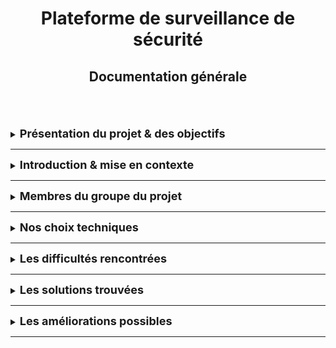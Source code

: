 <div align="center"><h1>Plateforme de surveillance de sécurité </h1></div>
<div align="center"><h2>Documentation générale</h2></div>
<br>
<br>
<br>

<details>
<summary><strong><font size="+1">Présentation du projet & des objectifs</font></strong></summary>

### _Présentation_
Qu'est-ce que la surveillance de la sécurité ?<br>
Cela consiste à inspecter le trafic réseau et l'infrastructure informatique à la recherche de signes de problèmes de sécurité. Ces signes peuvent fournir aux équipes informatiques des informations précieuses sur la posture de cybersécurité de l'organisation.<br>
  * **_Exemple_** :  
    Les équipes de sécurité peuvent remarquer des modifications inhabituelles apportées aux politiques de contrôle d'accès. Cela peut entraîner des flux de trafic inattendus entre les systèmes sur site et les applications Web non reconnues. Cela peut permettre d'alerter rapidement en cas de cyberattaque active, ce qui donne aux équipes de sécurité suffisamment de temps pour mener des efforts de correction et empêcher la perte de données.

### _Objectif principal_
Notre objectif principal est d'installer une plateforme de surveillance de sécurité.<br>
A la volonté du client, cette plateforme sera basé sur le logiciel Security Onion.<br>

### _Objectif secondaire_
Notre objectif secondaire est de mettre en place des règles de détection intrusion sur le réseau du client.

### _Les livrables_
Ce projet est livré avec trois documentations que vous trouverez ci-dessous.
<dl>
  <dt>README - Documentation Générale</dt>
  <dd>Ce document est une présentation générale de notre projet.</dd>
  <dt>INSTALL - Documentation pour les administrateurs</dt>
  <dd>Ce document est une présentation pour les administrateurs qui devront installés les machines serveurs & clientes.<br>
  Il est livré avec un FAQ.</dd>
  <dt>USER_GUIDE - Documentation pour les utilisateurs</dt>
  <dd>Ce document est une présentation pour les utilisateurs qui décrira comment utiliser le système.<br>
  Il est livré avec un FAQ</dd>
</dl>

</details>

<HR>

<details>
<summary><strong><font size="+1">Introduction & mise en contexte</font></strong></summary>
<br>

Dans un monde où les cybermenaces sont en constante évolution, les entreprises doivent renforcer leur posture de sécurité.  
**Security Onion** se positionne comme une solution robuste pour les organisations cherchant à améliorer leur détection d'intrusions et leur réponse aux incidents.  
Grace à ses capacités de collecte de données, de visualisation et d'analyse, elle permet aux équipes de sécurité d'identifier rapidement les anomalies et les comportements suspects au sein de leur réseau.  
<br>
<div align="center"><img src="https://github.com/WildCodeSchool/TSSR-BDX-0924-P1-G3/blob/main/Images/securitylogo.png" width="25%"/></div><br>

Les entreprises, *grans ou petites*, peuvent déployer Security Onion pour créer un environnement de sécurité proactive, où la surveillance continue et l'analyse approfondie des données leur permettent de réagir efficacement face aux cyberattaques.  
En intégrant cette solution dnas leur infrastructure, elles se dotent d'un outil puissant pour sécuriser leurs actifs numériques et protéger leurs informations sensibles.  
<br>

De plus, [Security Onion](https://docs.securityonion.net/en/2.4/about.html) est une plateforme gratuite et OpenSource conçue par des défenseurs pour des défenseurs.  
Elle comprend la visibilité du réseau, la visibilité de l'hôte, la détecttion d'intrusion, la gestion des journaux et la gestion des cas.  
Doug Burks a lancé Secuiry Onion en tant que projet libre et ouvert en 2008 puis a fondé en 2014 : Security Onion Solutions.  

</details>

<HR>

<details>
<summary><strong><font size="+1">Membres du groupe du projet</font></strong></summary>

#### Le groupe est composé de :
  * Sybill GRIBONVAL
  * Hamza MALKI

##### Scrum Master
Un Scrum Master ficilite l'application du sprint et de ses tâches.

##### Product Owner
Un Product Owner est le porteur de la vision du client et fait en sorte que sa vision soit respecté.

##### Semaine 1

Membre | Rôles | Tâches  
--- | --- | ---
Sybill | Scrum Master | Recherche sur les plateformes de surveillance de sécurité. <br> Création des fichiers Markdown sur GitHub.
Hamza | Product Owner | Recherche sur le logiciel Security Onion. <br> Recherche sur le serveur Linux CentOS pour Security Onion.
  
##### Semaine 2

Membre | Rôles | Tâches  
--- | --- | ---
Sybill | Product Owner | Finaliser le dépôt GitHub. <br> Création de la présentation.
Hamza | Scrum Master | Recherche sur les règles de détection. <br> Installation de la machine virtuelle Security Onion.

</details>

<HR>

<details>
<summary><strong><font size="+1">Nos choix techniques</font></strong></summary>

### Machine cliente
Le client peut être soit sous Ubuntu soit sous Windows avec la configuration suivante :
  * Nom
  * Compte utilisateur
  * Mot de passe
  * Adresse IP Fixe  
Le client a souhaité d'avoir ses machines clientes sous Ubuntu.
Pour plus de détail, allez au chapitre **Installation des postes clients** de la documentation pour les administrateurs.

### Machine serveur
Security Onion dispose de son propre système d'exploitation qui basé sur Linux CentOS.  
Lors de l'installation de Security Onion sur une machine virtuelle, nous choisirons l'option *Import* qui est la plus basique et la plus simple version de Security Onion à utiliser.  
Cependant, pour une utilisation approfondie, nous conseillons de prendre l'option *StandAlone* qui sera la plus simple à utiliser mais complète au niveaux de la configuration pour une production.  
Pour plus de détail, allez au chapitre **Configuration & installation** de la documentation pour les administrateurs.

</details>

<HR>

<details>
<summary><strong><font size="+1">Les difficultés rencontrées</font></strong></summary>
<br>

Ci-dessous, une liste des difficultés que nous avons rencontrés lors de ce projet :
  * Utilisation du Markdown pour structurer la documentation et l'implémenter
  * Appliquer la méthode agile SCRUM
  * En raison de la complexité du projet et de son objectif centré sur la recherche et la documentation. Nous 
    n'avons pas été en mesure de réaliser tous les tests techniques et approfondis nécessaires pour une utilisation 
    complète du logiciel Security Onion. Nous sommes donc amenés à privilégier une présentation qui met l'accent 
    sur les aspects théoriques plutôt que techniques. 
  * Du fait de la complexité du logiciel et qu'il propose un large spectre d'outils, la machine où sera installé 
    Security Onion devra être assez puissante.
    En conséquence, il faudra avoir un budget financier pour cette machine. Cependant le client a choisi Security 
    Onion car il est OpenSource & **gratuit**.
  * Pour poursuivre sur le large spectre d'outils que propose Security Onion, sans documentation ou tutoriel, il 
    est vite facile de se perdre entre les outils proposés.

  * L'installation présente un niveau de complexité élevé et demande une connaissance approfondie dans la mise en 
    place des logiciels, surtout en ce qui concerne les réseaux avant d'initialiser la configuration du système. 

</details>

<HR>

<details>
<summary><strong><font size="+1">Les solutions trouvées</font></strong></summary>
<br>

### La méthode agile Scrum
Pour nous aider à appliquer la méthode agile Scrum, nous avons utilisés l'outils Trello qui nous a permit d'optimiser la gestion des tâches et de la coordination au sein de l'équipe.  
Cela facilite le suivi de l'avancement du projet et favorise une collaboration harmonieuse de l'équipe.
<br>

### Documentation Security Onion
Dans le chapitres **Les difficultés rencontrées**, nous avons parlé de la complexité de Security Onion et de son large spectre d'outils qu'il peut proposer.<br>
En poursuivant nos recherches, nous avons trouvés un [dépôt](https://github.com/Security-Onion-Solutions/securityonion/tree/2.4/main) GitHub de Security Onion avec toute la documentation officielle.<br>
Cela nous a permis d'approfondir notre compréhension du sujet et d'améliorer notre présentation.

</details>

<HR>

<details>
<summary><strong><font size="+1">Les améliorations possibles</font></strong></summary>
<br>

### Généralités
Dans un secteur informatique en constante évolution, il est essentiel de se tenir informé des dernières mises à jours logicielles et de consulter la documentation officielle des outils tels que **Zeek**, **Suricata**, **Kibana** & **Elasticsearch**. Cela permet d'adopter rapidement les nouvelles fonctionnalités et d'optimiser l'expérience utilisateur.  
<br>

### Exemple
Encore aujourd'hui, nous trouvons des documentations et tutoriel sur Security Onion utilisant l'outils *TheHive*. Cependant, Security Onion n'utilise plus cet outils et l'a remplacé par *Cases*.  

### Conclusion
Cette vigilance face aux évolutions technologiques est indispensable pour garantir une sécurité renforcée et une efficacité optimale dans la gestion des systèmes d'information.


</details>
<HR>
